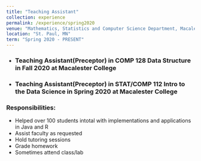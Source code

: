 ```yaml
---
title: "Teaching Assistant"
collection: experience
permalink: /experience/spring2020
venue: "Mathematics, Statistics and Computer Science Department, Macalester College"
location: "St. Paul, MN"
term: "Spring 2020 - PRESENT"
---
```

- ### Teaching Assistant(Preceptor) in **COMP 128 Data Structure** in Fall 2020 at Macalester College
- ### Teaching Assistant(Preceptor) in **STAT/COMP 112 Intro to the Data Science** in Spring 2020 at Macalester College



### Responsibilities:	
- Helped over 100 students intotal with implementations and applications in Java and R
- Assist faculty as requested
- Hold tutoring sessions
- Grade homework
- Sometimes attend class/lab
